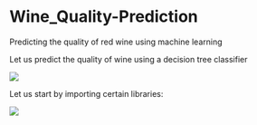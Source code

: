 # Wine_Quality-Prediction
Predicting the quality of red wine using machine learning


Let us predict the quality of wine using a decision tree classifier

![](https://media.phillyvoice.com/media/images/09122019_red_wine_pexels.2e16d0ba.fill-735x490.jpg)

Let us start by importing certain libraries:

![](C:\Users\Lenovo\Desktop\shot1.PNG)
